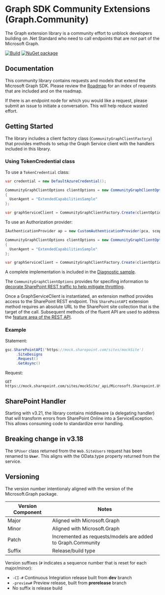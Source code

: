 # Graph SDK Community Extensions (Graph.Community)

The Graph extension library is a community effort to unblock developers building on .Net Standard who need to call endpoints that are not part of the Microsoft Graph.

[![Build](https://github.com/pschaeflein/graph-community-spclient/actions/workflows/build.yml/badge.svg?branch=main&event=push)](https://github.com/pschaeflein/graph-community-spclient/actions/workflows/build.yml)
[![NuGet package](https://img.shields.io/nuget/v/Graph.Community.SPClient)](https://www.nuget.org/packages/Graph.Community.SPClient/)

## Documentation

This community library contains requests and models that extend the Microsoft Graph SDK. Please review the [Roadmap](./docs/ROADMAP.md) for an index of requests that are included and on the roadmap.

If there is an endpoint node for which you would like a request, please submit an issue to initiate a conversation. This will help reduce wasted effort.

## Getting Started

The library includes a client factory class (`CommunityGraphClientFactory`) that provides methods to setup the Graph Service client with the handlers included in this library.

### Using TokenCredential class

To use a `TokenCredential` class:

```csharp
var credential = new DefaultAzureCredential();

CommunityGraphClientOptions clientOptions = new CommunityGraphClientOptions()
{
  UserAgent = "ExtendedCapabilitiesSample"
};

var graphServiceClient = CommunityGraphClientFactory.Create(clientOptions, credential);
```

To use an Authorization provider:

```csharp
IAuthenticationProvider ap = new CustomAuthenticationProvider(pca, scopes);

CommunityGraphClientOptions clientOptions = new CommunityGraphClientOptions()
{
  UserAgent = "ExtendedCapabilitiesSample"
};

var graphServiceClient = CommunityGraphClientFactory.Create(clientOptions, ap);
```

A complete implementation is included in the [Diagnostic sample](samples/Diagnostics.cs).

The `CommunityGraphClientOptions` provides for specifing information to [decorate SharePoint REST traffic to help mitigate throttling](https://docs.microsoft.com/en-us/sharepoint/dev/general-development/how-to-avoid-getting-throttled-or-blocked-in-sharepoint-online#how-to-decorate-your-http-traffic-to-avoid-throttling).

Once a GraphServiceClient is instantiated, an extension method provides access to the SharePoint REST endpoint. This `SharePointAPI` extension method requires an absolute URL to the SharePoint site collection that is the target of the call. Subsequent methods of the fluent API are used to address the [feature area of the REST API](https://docs.microsoft.com/en-us/sharepoint/dev/sp-add-ins/determine-sharepoint-rest-service-endpoint-uris).

### Example
Statement:

```csharp
gsc.SharePointAPI('https://mock.sharepoint.com/sites/mockSite')
     .SiteDesigns
     .Request()
     .GetAsync()
```

Request:

```
GET https://mock.sharepoint.com/sites/mockSite/_api/Microsoft.Sharepoint.Utilities.WebTemplateExtensions.SiteScriptUtility.GetSiteDesigns`
```

## SharePoint Handler

Starting with v3.21, the library contains middleware (a delegating handler) that will transform errors from SharePoint Online into a ServiceException. This allows consuming code to standardize error handling.

## Breaking change in v3.18

The `SPUser` class returned from the `Web.SiteUsers` request has been renamed to **`User`**. This aligns with the OData.type property returned from the service.

## Versioning

The version number intentionaly aligned with the version of the Microsoft.Graph package.


|Version Component|Notes|
|-|-|
|Major|Aligned with Microsoft.Graph|
|Minor|Aligned with Microsoft.Graph|
|Patch|Incremented as requests/models are added to Graph.Community|
|Suffix|Release/build type|

Version suffixes (`#` indicates a sequence number that is reset for each major/minor):
- `-CI-#` Continuous Integration release built from **dev** branch
- `-preview#` Preview release, built from **prerelease** branch
- No suffix is release build
